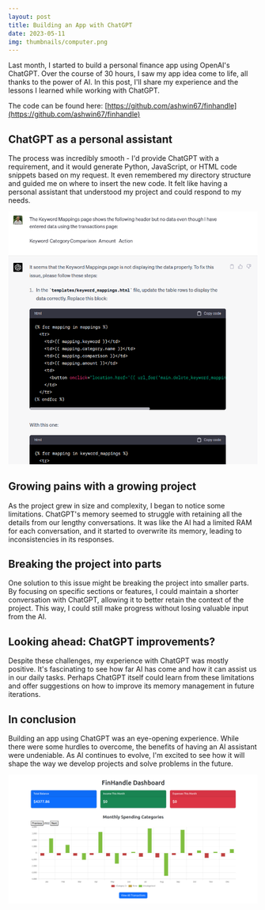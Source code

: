```yaml
---
layout: post
title: Building an App with ChatGPT
date: 2023-05-11
img: thumbnails/computer.png
---
```


Last month, I started to build a personal finance app using OpenAI's ChatGPT. Over the course of 30 hours, I saw my app idea come to life, all thanks to the power of AI. In this post, I'll share my experience and the lessons I learned while working with ChatGPT.

The code can be found here: [https://github.com/ashwin67/finhandle](https://github.com/ashwin67/finhandle)

## ChatGPT as a personal assistant

The process was incredibly smooth - I'd provide ChatGPT with a requirement, and it would generate Python, JavaScript, or HTML code snippets based on my request. It even remembered my directory structure and guided me on where to insert the new code. It felt like having a personal assistant that understood my project and could respond to my needs.

![ChatGPT query](/assets/diy/chatgpt_query.png)

## Growing pains with a growing project

As the project grew in size and complexity, I began to notice some limitations. ChatGPT's memory seemed to struggle with retaining all the details from our lengthy conversations. It was like the AI had a limited RAM for each conversation, and it started to overwrite its memory, leading to inconsistencies in its responses.

## Breaking the project into parts

One solution to this issue might be breaking the project into smaller parts. By focusing on specific sections or features, I could maintain a shorter conversation with ChatGPT, allowing it to better retain the context of the project. This way, I could still make progress without losing valuable input from the AI.

## Looking ahead: ChatGPT improvements?

Despite these challenges, my experience with ChatGPT was mostly positive. It's fascinating to see how far AI has come and how it can assist us in our daily tasks. Perhaps ChatGPT itself could learn from these limitations and offer suggestions on how to improve its memory management in future iterations.

## In conclusion

Building an app using ChatGPT was an eye-opening experience. While there were some hurdles to overcome, the benefits of having an AI assistant were undeniable. As AI continues to evolve, I'm excited to see how it will shape the way we develop projects and solve problems in the future.

![ChatGPT query](/assets/diy/app_attempt.png)
